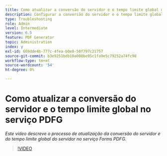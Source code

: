 ```yaml
---
title: Como atualizar a conversão do servidor e o tempo limite global do servidor no serviço PDFG
description: Configurar a conversão do servidor e o tempo limite global do servidor para o gerador de PDF
type: Troubleshooting
role: Admin
level: Intermediate
version: 6.5
feature: PDF Generator
topic: Administration
index: y
exl-id: 669dde4b-777c-4fea-b0e8-50f797c21757
source-git-commit: b3e9251bdb18a008be95c1fa9e5c79252a74fc98
workflow-type: tm+mt
source-wordcount: '54'
ht-degree: 0%

---
```


# Como atualizar a conversão do servidor e o tempo limite global no serviço PDFG

*Este vídeo descreve o processo de atualização da conversão do servidor e do tempo limite global do servidor no serviço Forms PDFG.*

>[!VIDEO](https://video.tv.adobe.com/v/335514?quality=12&learn=on)
